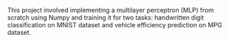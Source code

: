This project involved implementing a multilayer perceptron (MLP) from scratch using Numpy and training it for two tasks: handwritten digit classification on MNIST dataset and vehicle efficiency prediction on MPG dataset. 

